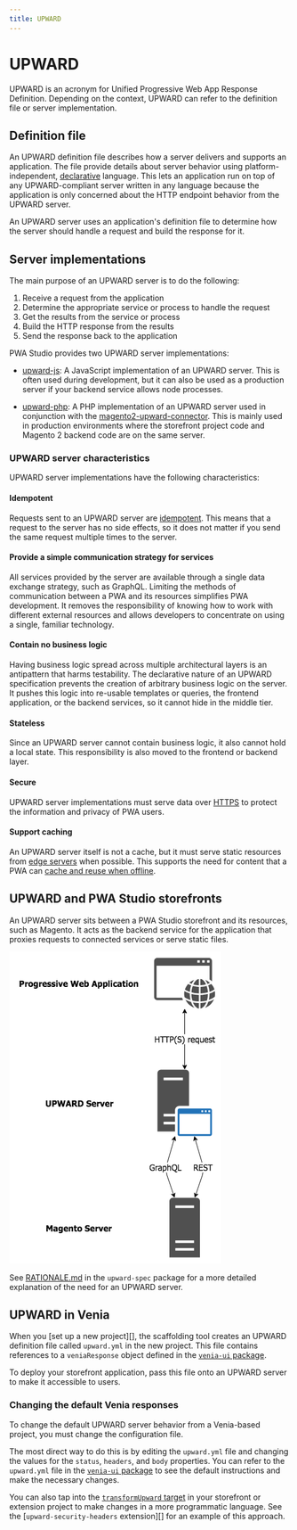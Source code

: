 ```yaml
---
title: UPWARD
---
```


# UPWARD

UPWARD is an acronym for Unified Progressive Web App Response Definition.
Depending on the context, UPWARD can refer to the definition file or server implementation.

## Definition file

An UPWARD definition file describes how a server delivers and supports an application.
The file provide details about server behavior using platform-independent, [declarative][] language.
This lets an application run on top of any UPWARD-compliant server written in any language because the application is only concerned about the HTTP endpoint behavior from the UPWARD server.

[declarative]: https://en.wikipedia.org/wiki/Declarative_programming

An UPWARD server uses an application's definition file to determine how the server should handle a request and build the response for it.

## Server implementations

The main purpose of an UPWARD server is to do the following:

1. Receive a request from the application
1. Determine the appropriate service or process to handle the request
1. Get the results from the service or process
1. Build the HTTP response from the results
1. Send the response back to the application

PWA Studio provides two UPWARD server implementations:

- [upward-js][]: A JavaScript implementation of an UPWARD server.
  This is often used during development, but it can also be used as a production server if your backend service allows node processes.

- [upward-php][]: A PHP implementation of an UPWARD server used in conjunction with the [magento2-upward-connector][].
  This is mainly used in production environments where the storefront project code and Magento 2 backend code are on the same server.

[upward-js]: /guides/packages/upward/javascript/
[upward-php]: https://github.com/magento/upward-php
[magento2-upward-connector]: https://github.com/magento/magento2-upward-connector

### UPWARD server characteristics

UPWARD server implementations have the following characteristics:

#### Idempotent

Requests sent to an UPWARD server are [idempotent][].
This means that a request to the server has no side effects, so
it does not matter if you send the same request multiple times to the server.

[idempotent]: https://developer.mozilla.org/en-US/docs/Glossary/Idempotent

#### Provide a simple communication strategy for services

All services provided by the server are available through a single data exchange strategy, such as GraphQL.
Limiting the methods of communication between a PWA and its resources simplifies PWA development.
It removes the responsibility of knowing how to work with different external resources and
allows developers to concentrate on using a single, familiar technology.

#### Contain no business logic

Having business logic spread across multiple architectural layers is an antipattern that harms testability.
The declarative nature of an UPWARD specification prevents the creation of arbitrary business logic on the server.
It pushes this logic into re-usable templates or queries, the frontend application, or the backend services, so it cannot hide in the middle tier.

#### Stateless

Since an UPWARD server cannot contain business logic, it also cannot hold a local state.
This responsibility is also moved to the frontend or backend layer.

#### Secure

UPWARD server implementations must serve data over [HTTPS][] to protect the information and privacy of PWA users.

[HTTPS]: https://developers.google.com/web/fundamentals/security/encrypt-in-transit/why-https

#### Support caching

An UPWARD server itself is not a cache,
but it must serve static resources from [edge servers][] when possible.
This supports the need for content that a PWA can [cache and reuse when offline][].

[edge servers]: https://en.wikipedia.org/wiki/Content_delivery_network
[cache and reuse when offline]: https://developers.google.com/web/fundamentals/instant-and-offline/offline-cookbook/

## UPWARD and PWA Studio storefronts

An UPWARD server sits between a PWA Studio storefront and its resources, such as Magento.
It acts as the backend service for the application that proxies requests to connected services or serve static files.

![UPWARD server diagram](images/upward-server-diagram.png)

See [RATIONALE.md][] in the `upward-spec` package for a more detailed explanation of the need for an UPWARD server.

[RATIONALE.md]: https://github.com/magento/pwa-studio/blob/master/packages/upward-spec/RATIONALE.md

## UPWARD in Venia

When you [set up a new project][], the scaffolding tool creates an UPWARD definition file called `upward.yml` in the new project.
This file contains references to a `veniaResponse` object defined in the [`venia-ui` package][].

[`venia-ui` package]: https://github.com/magento/pwa-studio/blob/develop/packages/venia-ui/upward.yml

To deploy your storefront application, pass this file onto an UPWARD server to make it accessible to users.

### Changing the default Venia responses

To change the default UPWARD server behavior from a Venia-based project, you must change the configuration file.

The most direct way to do this is by editing the `upward.yml` file and changing the values for the `status`, `headers`, and `body` properties.
You can refer to the `upward.yml` file in the [`venia-ui` package][] to see the default instructions and make the necessary changes.

You can also tap into the [`transformUpward` target][] in your storefront or extension project to make changes in a more programmatic language.
See the [`upward-security-headers` extension][] for an example of this approach.

[`transformUpward` target]: /api/buildpack/targets/
[`upward-security-headers`]: https://github.com/magento/pwa-studio/blob/develop/packages/extensions/upward-security-headers/intercept.js
